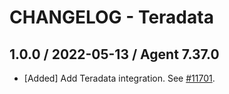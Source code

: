 # CHANGELOG - Teradata

## 1.0.0 / 2022-05-13 / Agent 7.37.0

* [Added] Add Teradata integration. See [#11701](https://github.com/DataDog/integrations-core/pull/11701).
